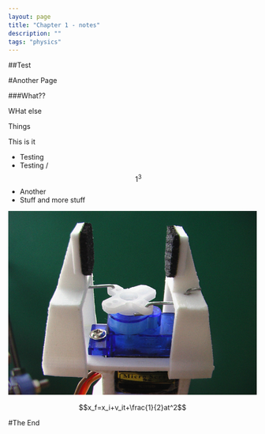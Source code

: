 ```yaml
---
layout: page
title: "Chapter 1 - notes"
description: ""
tags: "physics"
---
```

##Test



#Another Page



###What??


WHat else


Things



This is it

- Testing
- Testing /$$1^3$$
- Another
- Stuff and more stuff



![](Gripper_display_large.jpg)



$$x_f=x_i+v_it+\frac{1}{2}at^2$$



#The End